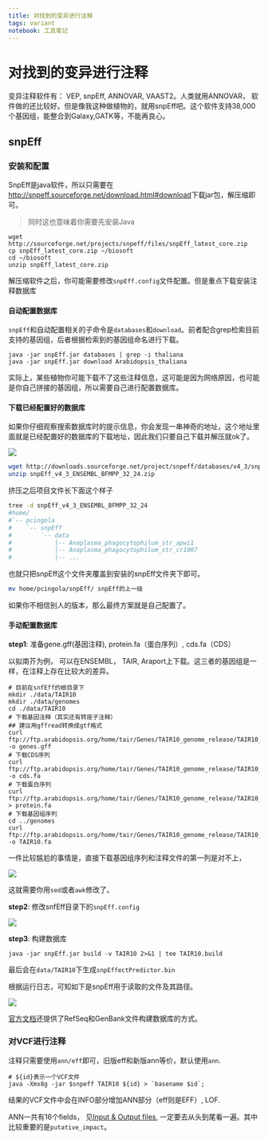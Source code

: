 ```yaml
---
title: 对找到的变异进行注释
tags: variant
notebook: 工具笔记
---
```

# 对找到的变异进行注释

变异注释软件有： VEP, snpEff, ANNOVAR, VAAST2。人类就用ANNOVAR， 软件做的还比较好。但是像我这种做植物的，就用snpEff吧。这个软件支持38,000个基因组，能整合到Galaxy,GATK等，不能再良心。

## snpEff

### 安装和配置

SnpEff是java软件，所以只需要在<http://snpeff.sourceforge.net/download.html#download>下载jar包，解压缩即可。

> 同时这也意味着你需要先安装Java

```shell
wget http://sourceforge.net/projects/snpeff/files/snpEff_latest_core.zip
cp snpEff_latest_core.zip ~/biosoft
cd ~/biosoft
unzip snpEff_latest_core.zip
```

解压缩软件之后，你可能需要修改`snpEff.config`文件配置。但是重点下载安装注释数据库

#### 自动配置数据库

`snpEff`和自动配置相关的子命令是`databases`和`download`。前者配合grep检索目前支持的基因组，后者根据检索到的基因组命名进行下载。

```shell
java -jar snpEff.jar databases | grep -i thaliana
java -jar snpEff.jar download Arabidopsis_thaliana
```

实际上，某些植物你可能下载不了这些注释信息，这可能是因为网络原因，也可能是你自己拼接的基因组，所以需要自己进行配置数据库。

#### 下载已经配置好的数据库

如果你仔细观察搜索数据库时的提示信息，你会发现一串神奇的地址，这个地址里面就是已经配置好的数据库的下载地址，因此我们只要自己下载并解压就ok了。

![](http://oex750gzt.bkt.clouddn.com/17-12-28/69477217.jpg)

```bash
wget http://downloads.sourceforge.net/project/snpeff/databases/v4_3/snpEff_v4_3_ENSEMBL_BFMPP_32_24.zip
unzip snpEff_v4_3_ENSEMBL_BFMPP_32_24.zip
```

挤压之后项目文件长下面这个样子

```bash
tree -d snpEff_v4_3_ENSEMBL_BFMPP_32_24
#home/
#`-- pcingola
#    `-- snpEff
#        `-- data
#            |-- Anaplasma_phagocytophilum_str_apwi1
#            |-- Anaplasma_phagocytophilum_str_cr1007
#            |-- ...
```

也就只把snpEff这个文件夹覆盖到安装的snpEff文件夹下即可。

```bash
mv home/pcingola/snpEff/ snpEff的上一级
```

如果你不相信别人的版本，那么最终方案就是自己配置了。

#### 手动配置数据库

**step1**: 准备gene.gff(基因注释), protein.fa（蛋白序列）, cds.fa（CDS）

以拟南芥为例， 可以在ENSEMBL， TAIR, Araport上下载。这三者的基因组是一样，在注释上存在比较大的差异。

```shell
# 目前在snfEff的根目录下
mkdir ./data/TAIR10
mkdir ./data/genomes
cd ./data/TAIR10
# 下载基因注释（其实还有转座子注释）
## 建议用gffread转换成gtf格式
curl ftp://ftp.arabidopsis.org/home/tair/Genes/TAIR10_genome_release/TAIR10_gff3/TAIR10_GFF3_genes.gff -o genes.gff
# 下载CDS序列
curl ftp://ftp.arabidopsis.org/home/tair/Genes/TAIR10_genome_release/TAIR10_blastsets/TAIR10_cds_20101214_updated -o cds.fa
# 下载蛋白序列
curl ftp://ftp.arabidopsis.org/home/tair/Genes/TAIR10_genome_release/TAIR10_blastsets/TAIR10_pep_20101214_updated > protein.fa
# 下载基因组序列
cd ../genomes
curl ftp://ftp.arabidopsis.org/home/tair/Genes/TAIR10_genome_release/TAIR10_chromosome_files/TAIR10_chr_all.fas -o TAIR10.fa
```

一件比较尴尬的事情是，直接下载基因组序列和注释文件的第一列是对不上，

![](http://oex750gzt.bkt.clouddn.com/17-12-28/37143155.jpg)

这就需要你用`sed`或者`awk`修改了。

**step2**: 修改snfEff目录下的`snpEff.config`

![](http://oex750gzt.bkt.clouddn.com/17-12-28/8941595.jpg)

**step3**: 构建数据库

```shell
java -jar snpEff.jar build -v TAIR10 2>&1 | tee TAIR10.build
```

最后会在`data/TAIR10`下生成`snpEffectPredictor.bin`

根据运行日志，可知如下是snpEff用于读取的文件及其路径。

![](http://oex750gzt.bkt.clouddn.com/17-12-28/74088909.jpg)

[官方文档](http://snpeff.sourceforge.net/SnpEff_manual.html#databases)还提供了RefSeq和GenBank文件构建数据库的方式。

### 对VCF进行注释

注释只需要使用`ann/eff`即可，旧版eff和新版ann等价，默认使用`ann`.

```shell
# ${id}表示一个VCF文件
java -Xmx8g -jar $snpeff TAIR10 ${id} > `basename $id`;
```

结果的VCF文件中会在INFO部分增加ANN部分（eff则是EFF）, LOF.

ANN一共有16个fields， 见[Input & Output files](http://snpeff.sourceforge.net/SnpEff_manual.html#input), 一定要去从头到尾看一遍。其中比较重要的是`putative_impact`。
